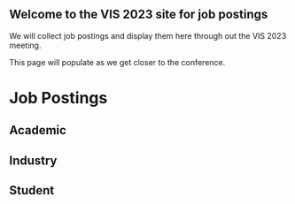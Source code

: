 ## Welcome to the VIS 2023 site for job postings

We will collect job postings and display them here through out the VIS 2023 meeting. 

This page will populate as we get closer to the conference.

<!-- [VIS Community Job Posting Form](https://forms.gle/QDP6UU9Njb56a73KA) -->

<!--
To submit a posting, please click "Submit Posting" in the site menu. Postings will be updated daily on this page. 

For more information about the Job Fair Meetup (TBD) please visit "Job Fair Meetup" in the site menu.

Questions? Contact the Community Committee (Lane Harrison, Alfie Abdul-Rahman, Qing Chen) at community@ieeevis.org. 
-->


# Job Postings

## Academic

## Industry



## Student

